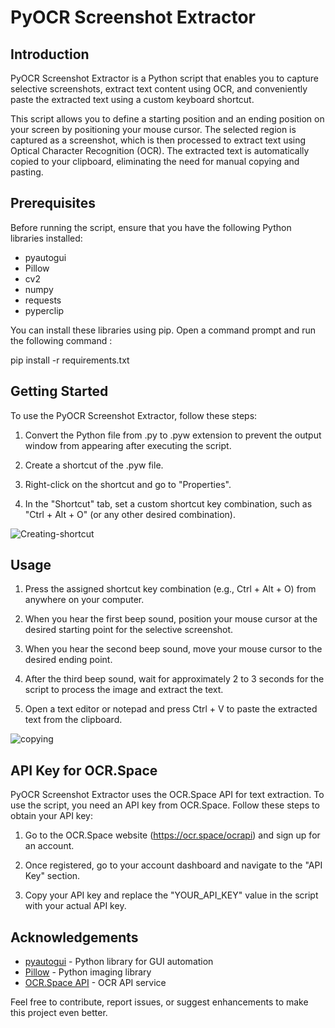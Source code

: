 # PyOCR Screenshot Extractor

## Introduction
PyOCR Screenshot Extractor is a Python script that enables you to capture selective screenshots, extract text content using OCR, and conveniently paste the extracted text using a custom keyboard shortcut.

This script allows you to define a starting position and an ending position on your screen by positioning your mouse cursor. The selected region is captured as a screenshot, which is then processed to extract text using Optical Character Recognition (OCR). The extracted text is automatically copied to your clipboard, eliminating the need for manual copying and pasting.

## Prerequisites
Before running the script, ensure that you have the following Python libraries installed:

- pyautogui
- Pillow
- cv2
- numpy
- requests
- pyperclip

You can install these libraries using pip. Open a command prompt and run the following command :

pip install -r requirements.txt


## Getting Started
To use the PyOCR Screenshot Extractor, follow these steps:

1. Convert the Python file from .py to .pyw extension to prevent the output window from appearing after executing the script.

2. Create a shortcut of the .pyw file.

3. Right-click on the shortcut and go to "Properties".

4. In the "Shortcut" tab, set a custom shortcut key combination, such as "Ctrl + Alt + O" (or any other desired combination).

![Creating-shortcut](https://github.com/shubhendam/PyOCR-Screenshot-Extractor/assets/41798998/c1a62fdd-9513-4716-900b-b1c7ecc8f9f5)


## Usage
1. Press the assigned shortcut key combination (e.g., Ctrl + Alt + O) from anywhere on your computer.

2. When you hear the first beep sound, position your mouse cursor at the desired starting point for the selective screenshot.

3. When you hear the second beep sound, move your mouse cursor to the desired ending point.

4. After the third beep sound, wait for approximately 2 to 3 seconds for the script to process the image and extract the text.

5. Open a text editor or notepad and press Ctrl + V to paste the extracted text from the clipboard.

![copying](https://github.com/shubhendam/PyOCR-Screenshot-Extractor/assets/41798998/21afeacb-8683-4670-a060-d8a8cbe38b04)



## API Key for OCR.Space
PyOCR Screenshot Extractor uses the OCR.Space API for text extraction. To use the script, you need an API key from OCR.Space. Follow these steps to obtain your API key:

1. Go to the OCR.Space website (https://ocr.space/ocrapi) and sign up for an account.

2. Once registered, go to your account dashboard and navigate to the "API Key" section.

3. Copy your API key and replace the "YOUR_API_KEY" value in the script with your actual API key.


## Acknowledgements
- [pyautogui](https://pyautogui.readthedocs.io/) - Python library for GUI automation
- [Pillow](https://pillow.readthedocs.io/) - Python imaging library
- [OCR.Space API](https://ocr.space/ocrapi) - OCR API service

Feel free to contribute, report issues, or suggest enhancements to make this project even better.
